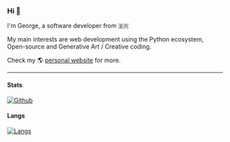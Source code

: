 ### Hi 👋

I'm George, a software developer from 🇧🇷

My main interests are web development using the Python ecosystem, Open-source and Generative Art / Creative coding.

Check my 🌎 [personal website](https://georgeyk.dev) for more.

---

#### Stats

[![Github](https://stats-eosin.vercel.app/api?username=georgeyk&show_icons=true&hide_border=true&count_private=true&include_all_commits=true&theme=tokyonight)]()

#### Langs

[![Langs](https://stats-eosin.vercel.app/api/top-langs/?username=georgeyk&show_icons=true&hide_border=true&count_private=true&langs_count=10&layout=compact&theme=tokyonight)]()
